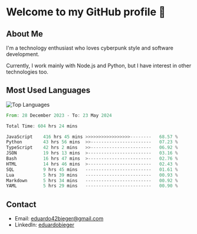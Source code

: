 # Welcome to my GitHub profile 👋

## About Me
I'm a technology enthusiast who loves cyberpunk style and software development.

Currently, I work mainly with Node.js and Python, but I have interest in other technologies too.

## Most Used Languages
![Top Languages](https://github-readme-stats.vercel.app/api/top-langs/?username=eduardobieger&layout=compact&theme=radical)

<!--START_SECTION:waka-->

```rust
From: 28 December 2023 - To: 23 May 2024

Total Time: 604 hrs 24 mins

JavaScript    416 hrs 45 mins >>>>>>>>>>>>>>>>>--------   68.57 %
Python        43 hrs 56 mins  >>-----------------------   07.23 %
TypeScript    42 hrs 2 mins   >>-----------------------   06.92 %
JSON          19 hrs 13 mins  >------------------------   03.16 %
Bash          16 hrs 47 mins  >------------------------   02.76 %
HTML          14 hrs 46 mins  >------------------------   02.43 %
SQL           9 hrs 45 mins   -------------------------   01.61 %
Lua           5 hrs 39 mins   -------------------------   00.93 %
Markdown      5 hrs 34 mins   -------------------------   00.92 %
YAML          5 hrs 29 mins   -------------------------   00.90 %
```

<!--END_SECTION:waka-->

## Contact
- Email: eduardo42bieger@gmail.com 
- LinkedIn: [eduardobieger](https://www.linkedin.com/in/eduardo-bieger/)
